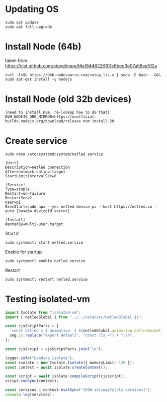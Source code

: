 # Updating OS

```
sudo apt update
sudo apt full-upgrade
```

# Install Node (64b)

taken from https://gist.github.com/stonehippo/f4ef8446226101e8bed3e07a58ea512a

```
curl -fsSL https://deb.nodesource.com/setup_lts.x | sudo -E bash - &&\
sudo apt-get install -y nodejs
```

# Install Node (old 32b devices)

```
[need to install nvm. re-lookup how to do that]
NVM_NODEJS_ORG_MIRROR=https://unofficial-builds.nodejs.org/download/release nvm install 20
```

# Create service

```
sudo nano /etc/systemd/system/netled.service
```

```
[Unit]
Description=netled connection
After=network-online.target
StartLimitIntervalSec=0

[Service]
Type=simple
Restart=on-failure
RestartSec=2
User=pi
ExecStart=sudo npx --yes netled-device-pi --host https://netled.io -auto [base64 deviceId:secret]

[Install]
WantedBy=multi-user.target
```

Start it

```
sudo systemctl start netled.service
```

Enable for startup

```
sudo systemctl enable netled.service
```

Restart

```
sudo systemctl restart netled.service
```

# Testing isolated-vm

```ts
import Isolate from "isolated-vm";
import { netledGlobal } from "../../core/src/netledGlobal.js";

const cjsScriptParts = [
  `const netled = { animation: { ${netledGlobal.animation.defineAnimation.toString()} }};`,
  seg.js.replace("export default", "const cls =") + ";\n",
];

const cjsScript = cjsScriptParts.join("\n");

logger.info("Loading isolate");
const isolate = new Isolate.Isolate({ memoryLimit: 128 });
const context = await isolate.createContext();

const script = await isolate.compileScript(cjsScript);
script.runSync(context);

const services = context.evalSync("JSON.stringify(cls.services)");
console.log(services);
```
